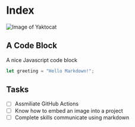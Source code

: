 # Index

![Image of Yaktocat](https://octodex.github.com/images/yaktocat.png)

## A Code Block

A nice Javascript code block

```javascript
let greeting = "Hello Markdown!";
```
## Tasks

- [ ] Assmiliate GitHub Actions
- [ ] Know how to embed an image into a project
- [ ] Complete skills communicate using markdown

